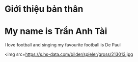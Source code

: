 # Giới thiệu bản thân
<!DOCTYPE html>
<html>
<head>
<title>Giới Thiệu Bản Thân</title>
</head>
<body>

<h1>My name is Trần Anh Tài</h1>
<p>I love football and singing my favourite football is De Paul</p>

<img src=https://s.hs-data.com/bilder/spieler/gross/213013.jpg

</body>
</html>
